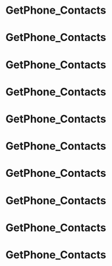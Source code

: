 # GetPhone_Contacts
# GetPhone_Contacts
# GetPhone_Contacts
# GetPhone_Contacts
# GetPhone_Contacts
# GetPhone_Contacts
# GetPhone_Contacts
# GetPhone_Contacts
# GetPhone_Contacts
# GetPhone_Contacts
